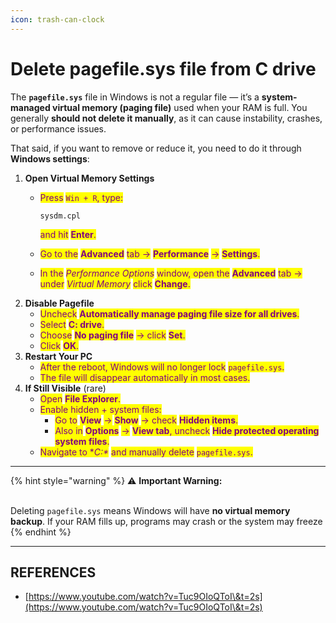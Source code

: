 ```yaml
---
icon: trash-can-clock
---
```


# Delete pagefile.sys file from C drive

The **`pagefile.sys`** file in Windows is not a regular file — it’s a **system-managed virtual memory (paging file)** used when your RAM is full. You generally **should not delete it manually**, as it can cause instability, crashes, or performance issues.

That said, if you want to remove or reduce it, you need to do it through **Windows settings**:

1. **Open Virtual Memory Settings**
   *   <mark style="color:purple;">Press</mark> <mark style="color:purple;"></mark><mark style="color:purple;">`Win + R`</mark><mark style="color:purple;">, type:</mark>

       ```
       sysdm.cpl
       ```

       <mark style="color:purple;">and hit</mark> <mark style="color:purple;"></mark><mark style="color:purple;">**Enter**</mark><mark style="color:purple;">.</mark>
   * <mark style="color:purple;">Go to the</mark> <mark style="color:purple;"></mark><mark style="color:purple;">**Advanced**</mark> <mark style="color:purple;"></mark><mark style="color:purple;">tab →</mark> <mark style="color:purple;"></mark><mark style="color:purple;">**Performance**</mark> <mark style="color:purple;"></mark><mark style="color:purple;">→</mark> <mark style="color:purple;"></mark><mark style="color:purple;">**Settings**</mark><mark style="color:purple;">.</mark>
   * <mark style="color:purple;">In the</mark> <mark style="color:purple;"></mark>_<mark style="color:purple;">Performance Options</mark>_ <mark style="color:purple;"></mark><mark style="color:purple;">window, open the</mark> <mark style="color:purple;"></mark><mark style="color:purple;">**Advanced**</mark> <mark style="color:purple;"></mark><mark style="color:purple;">tab → under</mark> <mark style="color:purple;"></mark>_<mark style="color:purple;">Virtual Memory</mark>_ <mark style="color:purple;"></mark><mark style="color:purple;">click</mark> <mark style="color:purple;"></mark><mark style="color:purple;">**Change**</mark><mark style="color:purple;">.</mark>
2. **Disable Pagefile**
   * <mark style="color:purple;">Uncheck</mark> <mark style="color:purple;"></mark><mark style="color:purple;">**Automatically manage paging file size for all drives**</mark><mark style="color:purple;">.</mark>
   * <mark style="color:purple;">Select</mark> <mark style="color:purple;"></mark><mark style="color:purple;">**C: drive**</mark><mark style="color:purple;">.</mark>
   * <mark style="color:purple;">Choose</mark> <mark style="color:purple;"></mark><mark style="color:purple;">**No paging file**</mark> <mark style="color:purple;"></mark><mark style="color:purple;">→ click</mark> <mark style="color:purple;"></mark><mark style="color:purple;">**Set**</mark><mark style="color:purple;">.</mark>
   * <mark style="color:purple;">Click</mark> <mark style="color:purple;"></mark><mark style="color:purple;">**OK**</mark><mark style="color:purple;">.</mark>
3. **Restart Your PC**
   * <mark style="color:purple;">After the reboot, Windows will no longer lock</mark> <mark style="color:purple;"></mark><mark style="color:purple;">`pagefile.sys`</mark><mark style="color:purple;">.</mark>
   * <mark style="color:purple;">The file will disappear automatically in most cases.</mark>
4. **If Still Visible** (rare)
   * <mark style="color:purple;">Open</mark> <mark style="color:purple;"></mark><mark style="color:purple;">**File Explorer**</mark><mark style="color:purple;">.</mark>
   * <mark style="color:purple;">Enable hidden + system files:</mark>
     * <mark style="color:purple;">Go to</mark> <mark style="color:purple;"></mark><mark style="color:purple;">**View**</mark> <mark style="color:purple;"></mark><mark style="color:purple;">→</mark> <mark style="color:purple;"></mark><mark style="color:purple;">**Show**</mark> <mark style="color:purple;"></mark><mark style="color:purple;">→ check</mark> <mark style="color:purple;"></mark><mark style="color:purple;">**Hidden items**</mark><mark style="color:purple;">.</mark>
     * <mark style="color:purple;">Also in</mark> <mark style="color:purple;"></mark><mark style="color:purple;">**Options**</mark> <mark style="color:purple;"></mark><mark style="color:purple;">→</mark> <mark style="color:purple;"></mark><mark style="color:purple;">**View tab**</mark><mark style="color:purple;">, uncheck</mark> <mark style="color:purple;"></mark><mark style="color:purple;">**Hide protected operating system files**</mark><mark style="color:purple;">.</mark>
   * <mark style="color:purple;">Navigate to \*</mark>_<mark style="color:purple;">C:\*</mark>_ <mark style="color:purple;"></mark><mark style="color:purple;">and manually delete</mark> <mark style="color:purple;"></mark><mark style="color:purple;">`pagefile.sys`</mark><mark style="color:purple;">.</mark>

***

{% hint style="warning" %}
⚠️ **Important Warning:**

\
Deleting `pagefile.sys` means Windows will have **no virtual memory backup**. If your RAM fills up, programs may crash or the system may freeze
{% endhint %}



***

## REFERENCES

* [https://www.youtube.com/watch?v=Tuc9OIoQToI\&t=2s](https://www.youtube.com/watch?v=Tuc9OIoQToI\&t=2s)
